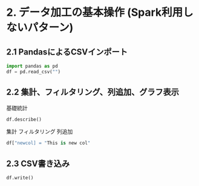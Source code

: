 # 2. データ加工の基本操作 (Spark利用しないパターン)
## 2.1 PandasによるCSVインポート

```python
import pandas as pd
df = pd.read_csv("")
```
## 2.2 集計、フィルタリング、列追加、グラフ表示  
基礎統計
```python
df.describe()
```
集計
フィルタリング
列追加
```python
df["newcol] = "This is new col"
```

## 2.3 CSV書き込み
```python
df.write()
```